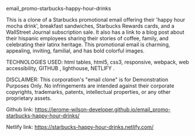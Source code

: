 email_promo-starbucks-happy-hour-drinks

This is a clone of a Starbucks promotional email offering their 'happy hour mocha drink', breakfast sandwiches, Starbucks Rewards cards, and a WallStreet Journal subscription sale. It also has a link to a blog post about their hispanic employees sharing their stories of coffee, family, and celebrating their latinx heritage. This promotional email is charming, appealing, inviting, familial, and has bold colorful images.

TECHNOLOGIES USED: html tables, html5, css3, responsive, webpack, web accessibility, GITHUB , lighthouse, NETLIFY . 

DISCLAIMER: This corporation's "email clone" is for Demonstration Purposes Only. No infringements are intended against their corporate copyrights, trademarks, patents, intellectual properties, or any other proprietary assets.

Github link: https://jerome-wilson-developer.github.io/email_promo-starbucks-happy-hour-drinks/

Netlify link: https://starbucks-happy-hour-drinks.netlify.com/

